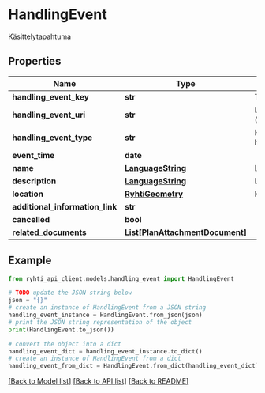 # HandlingEvent

Käsittelytapahtuma

## Properties

Name | Type | Description | Notes
------------ | ------------- | ------------- | -------------
**handling_event_key** | **str** | Tiedon tuottajatahon tietojärjestelmän generoima kohteen versioriippumaton tunnus | 
**handling_event_uri** | **str** | Luokan pysyvä URI -muotoinen viittaustunniste (https://uri.rakennetunymparistontietojarjestelma.fi/handlingevent/{guid}) | [optional] [readonly] 
**handling_event_type** | **str** | Käsittelytapahtuman tyyppi. Käytetään koodistoa &lt;a href&#x3D;\&quot;http://uri.suomi.fi/codelist/rytj/kaavakastap\&quot;&gt;http://uri.suomi.fi/codelist/rytj/kaavakastap&lt;/a&gt; | 
**event_time** | **date** |  | [optional] 
**name** | [**LanguageString**](LanguageString.md) | Lokalisoitu merkkijono-luokka eri kielille. Lisää vähintään yksi kieli. | [optional] 
**description** | [**LanguageString**](LanguageString.md) | Lokalisoitu merkkijono-luokka eri kielille. Lisää vähintään yksi kieli. | [optional] 
**location** | [**RyhtiGeometry**](RyhtiGeometry.md) | Käsittelytapahtuman sijainti | [optional] 
**additional_information_link** | **str** |  | [optional] 
**cancelled** | **bool** |  | [optional] 
**related_documents** | [**List[PlanAttachmentDocument]**](PlanAttachmentDocument.md) |  | [optional] 

## Example

```python
from ryhti_api_client.models.handling_event import HandlingEvent

# TODO update the JSON string below
json = "{}"
# create an instance of HandlingEvent from a JSON string
handling_event_instance = HandlingEvent.from_json(json)
# print the JSON string representation of the object
print(HandlingEvent.to_json())

# convert the object into a dict
handling_event_dict = handling_event_instance.to_dict()
# create an instance of HandlingEvent from a dict
handling_event_from_dict = HandlingEvent.from_dict(handling_event_dict)
```
[[Back to Model list]](../README.md#documentation-for-models) [[Back to API list]](../README.md#documentation-for-api-endpoints) [[Back to README]](../README.md)


